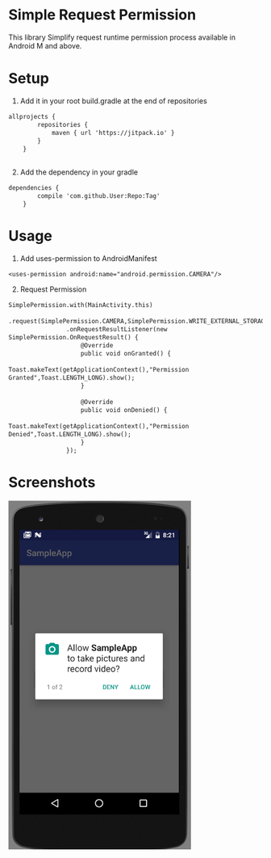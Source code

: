 # Simple Request Permission
This library Simplify request runtime permission process available in Android M and above.

# Setup
1. Add it in your root build.gradle at the end of repositories
```
allprojects {
		repositories {
			maven { url 'https://jitpack.io' }
		}
	}
  
```
2. Add the dependency in your gradle
```
dependencies {
		compile 'com.github.User:Repo:Tag'
	}
```

# Usage
1. Add uses-permission to AndroidManifest
```
<uses-permission android:name="android.permission.CAMERA"/>
```
2. Request Permission
```
SimplePermission.with(MainActivity.this)
                .request(SimplePermission.CAMERA,SimplePermission.WRITE_EXTERNAL_STORAGE)
                .onRequestResultListener(new SimplePermission.OnRequestResult() {
                    @Override
                    public void onGranted() {
                        Toast.makeText(getApplicationContext(),"Permission Granted",Toast.LENGTH_LONG).show();
                    }

                    @Override
                    public void onDenied() {
                        Toast.makeText(getApplicationContext(),"Permission Denied",Toast.LENGTH_LONG).show();
                    }
                });
```

# Screenshots
![alt text](https://github.com/robycohen/Simple-Runtime-Permission/blob/master/preview.png)




